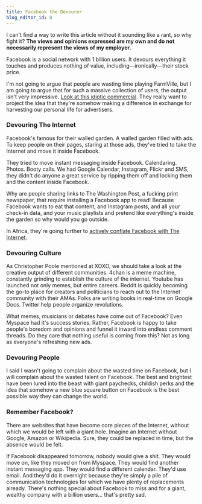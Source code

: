 ```yaml
---
title: Facebook the Devourer
blog_editor_id: 8
---
```


I can't find a way to write this article without it sounding like a rant, so why fight it? **The views and opinions expressed are my own and do not necessarily represent the views of my employer.**

Facebook is a social network with 1 billion users. It devours everything it touches and produces nothing of value, including&mdash;ironically&mdash;their stock price.

I'm not going to argue that people are wasting time playing FarmVille, but I am going to argue that for such a massive collection of users, the output isn't very impressive. [Look at this idiotic commercial](http://www.huffingtonpost.com/2012/10/04/facebooks-new-ad-things-that-connect-us-chairs-universe_n_1939862.html). They really want to project the idea that they're somehow making a difference in exchange for harvesting our personal life for advertisers.

### Devouring The Internet

Facebook's famous for their walled garden. A walled garden filled with ads. To keep people on their pages, staring at those ads, they've tried to take the Internet and move it inside Facebook.

They tried to move instant messaging inside Facebook. Calendaring. Photos. Booty calls. We had Google Calendar, Instagram, Flickr and SMS, they didn't do anyone a great service by ripping them off and locking them and the content inside Facebook.

Why are people sharing links to The Washington Post, a fucking print newspaper, that require installing a Facebook app to read! Because Facebook wants to eat that content, and Instagram posts, and all your check-in data, and your music playlists and pretend like everything's inside the garden so why would you go outside.

In Africa, they're going further to [actively conflate Facebook with The Internet](http://qz.com/5180/facebooks-plan-to-find-its-next-billion-users-convince-them-the-internet-and-facebook-are-the-same/).

### Devouring Culture

As Christopher Poole mentioned at XOXO, we should take a look at the creative output of different communities. 4chan is a meme machine, constantly grinding to establish the culture of the internet. Youtube has launched not only memes, but entire careers. Reddit is quickly becoming the go-to place for creators and politicians to reach out to the Internet community with their AMAs. Folks are writing books in real-time on Google Docs. Twitter help people organize revolutions.

What memes, musicians or debates have come out of Facebook? Even Myspace had it's success stories. Rather, Facebook is happy to take people's boredom and opinions and funnel it inward into endless comment threads. Do they care that nothing useful is coming from this? Not as long as everyone's refreshing new ads.

### Devouring People

I said I wasn't going to complain about the wasted time on Facebook, but I will complain about the wasted talent on Facebook. The best and brightest have been lured into the beast with giant paychecks, childish perks and the idea that somehow a new blue square button on Facebook is the best possible way they can change the world.

### Remember Facebook?

There are websites that have become core pieces of the Internet, without which we would be left with a giant hole. Imagine an Internet without Google, Amazon or Wikipedia. Sure, they could be replaced in time, but the absence would be felt.

If Facebook disappeared tomorrow, nobody would give a shit. They would move on, like they moved on from Myspace. They would find another instant messaging app. They would find a different calendar. They'd use email. And they'd do it overnight because they're simply a pile of communication technologies for which we have plenty of replacements already. There's nothing special about Facebook to miss and for a giant, wealthy company with a billion users… that's pretty sad.